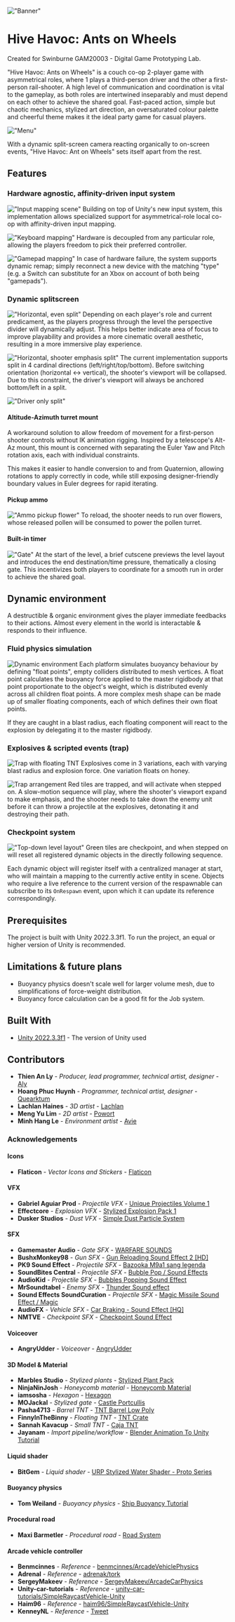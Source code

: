 !["Banner"](Resources/Banner.png)

# Hive Havoc: Ants on Wheels

Created for Swinburne GAM20003 - Digital Game Prototyping Lab.

"Hive Havoc: Ants on Wheels" is a couch co-op 2-player game with asymmetrical roles, where 1 plays a third-person driver and the other a first-person rail-shooter. A high level of communication and coordination is vital to the gameplay, as both roles are intertwined inseparably and must depend on each other to achieve the shared goal. Fast-paced action, simple but chaotic mechanics, stylized art direction, an oversaturated colour palette and cheerful theme makes it the ideal party game for casual players.

!["Menu"](Resources/Menu.png)

With a dynamic split-screen camera reacting organically to on-screen events, "Hive Havoc: Ant on Wheels" sets itself apart from the rest.

## Features

### Hardware agnostic, affinity-driven input system

!["Input mapping scene"](Resources/InputMap.png)
Building on top of Unity's new input system, this implementation allows specialized support for asymmetrical-role local co-op with affinity-driven input mapping.

!["Keyboard mapping"](Resources/Keyboard.png)
Hardware is decoupled from any particular role, allowing the players freedom to pick their preferred controller.

!["Gamepad mapping"](Resources/Gamepad.png)
In case of hardware failure, the system supports dynamic remap; simply reconnect a new device with the matching "type" (e.g. a Switch can substitute for an Xbox on account of both being "gamepads").

### Dynamic splitscreen

!["Horizontal, even split"](Resources/HorizontalEven.png)
Depending on each player's role and current predicament, as the players progress through the level the perspective divider will dynamically adjust. This helps better indicate area of focus to improve playability and provides a more cinematic overall aesthetic, resulting in a more immersive play experience.

!["Horizontal, shooter emphasis split"](Resources/ShooterEmphasis.png)
The current implementation supports split in 4 cardinal directions (left/right/top/bottom). Before switching orientation (horizontal <-> vertical), the shooter's viewport will be collapsed. Due to this constraint, the driver's viewport will always be anchored bottom/left in a split.

!["Driver only split"](Resources/DriverOnly.png)

#### Altitude-Azimuth turret mount

A workaround solution to allow freedom of movement for a first-person shooter controls without IK animation rigging. Inspired by a telescope's Alt-Az mount, this mount is concerned with separating the Euler Yaw and Pitch rotation axis, each with individual constraints.

This makes it easier to handle conversion to and from Quaternion, allowing rotations to apply correctly in code, while still exposing designer-friendly boundary values in Euler degrees for rapid iterating.

#### Pickup ammo

!["Ammo pickup flower"](Resources/Flower.png)
To reload, the shooter needs to run over flowers, whose released pollen will be consumed to power the pollen turret.

#### Built-in timer

!["Gate"](Resources/Gate.png)
At the start of the level, a brief cutscene previews the level layout and introduces the end destination/time pressure, thematically a closing gate. This incentivizes both players to coordinate for a smooth run in order to achieve the shared goal.

## Dynamic environment

A destructible & organic environment gives the player immediate feedbacks to their actions. Almost every element in the world is interactable & responds to their influence.

### Fluid physics simulation

![Dynamic environment](Resources/DynamicEnvironment.png)
Each platform simulates buoyancy behaviour by defining "float points", empty colliders distributed to mesh vertices. A float point calculates the buoyancy force applied to the master rigidbody at that point proportionate to the object's weight, which is distributed evenly across all children float points. A more complex mesh shape can be made up of smaller floating components, each of which defines their own float points.

If they are caught in a blast radius, each floating component will react to the explosion by delegating it to the master rigidbody.

### Explosives & scripted events (trap)

![Trap with floating TNT](Resources/Trap.png)
Explosives come in 3 variations, each with varying blast radius and explosion force. One variation floats on honey.

![Trap arrangement](Resources/TrapArrangement.png)
Red tiles are trapped, and will activate when stepped on. A slow-motion sequence will play, where the shooter's viewport expand to make emphasis, and the shooter needs to take down the enemy unit before it can throw a projectile at the explosives, detonating it and destroying their path.

### Checkpoint system

!["Top-down level layout"](Resources/LevelLayout.png)
Green tiles are checkpoint, and when stepped on will reset all registered dynamic objects in the directly following sequence.

Each dynamic object will register itself with a centralized manager at start, who will maintain a mapping to the currently active entity in scene. Objects who require a live reference to the current version of the respawnable can subscribe to its `OnRespawn` event, upon which it can update its reference correspondingly.

## Prerequisites

The project is built with Unity 2022.3.3f1. To run the project, an equal or higher version of Unity is recommended.

## Limitations & future plans

- Buoyancy physics doesn't scale well for larger volume mesh, due to simplifications of force-weight distribution.
- Buoyancy force calculation can be a good fit for the Job system.

## Built With

- [Unity 2022.3.3f1](https://unity.com/releases/editor/whats-new/2022.3.3) - The version of Unity used

## Contributors

- **Thien An Ly** - _Producer, lead programmer, technical artist, designer_ - [Aly](https://github.com/thelazyant164)
- **Hoang Phuc Huynh** - _Programmer, technical artist, designer_ - [Quearktum](https://github.com/Quearktum)
- **Lachlan Haines** - _3D artist_ - [Lachlan](https://linkedin.com/in/lachlan-haines-992899288/)
- **Meng Yu Lim** - _2D artist_ - [Powort](https://powort.carrd.co/)
- **Minh Hang Le** - _Environment artist_ - [Avie](mailto://minhhang.le2003@gmail.com)

### Acknowledgements

#### Icons

- **Flaticon** - _Vector Icons and Stickers_ - [Flaticon](https://www.flaticon.com/)

#### VFX

- **Gabriel Aguiar Prod** - _Projectile VFX_ - [Unique Projectiles Volume 1](https://assetstore.unity.com/packages/vfx/particles/unique-projectiles-volume-1-124214)
- **Effectcore** - _Explosion VFX_ - [Stylized Explosion Pack 1](https://assetstore.unity.com/packages/vfx/particles/stylized-explosion-pack-1-79037)
- **Dusker Studios** - _Dust VFX_ - [Simple Dust Particle System](https://forum.unity.com/threads/new-simple-dust-particle-system.341921/)

#### SFX

- **Gamemaster Audio** - _Gate SFX_ - [WARFARE SOUNDS](https://assetstore.unity.com/packages/audio/sound-fx/weapons/warfare-sounds-144323)
- **BushxMonkey98** - _Gun SFX_ - [Gun Reloading Sound Effect 2 [HD]](https://www.youtube.com/watch?v=WATu7yLTfNM&ab_channel=BushxMonkey98)
- **PK9 Sound Effect** - _Projectile SFX_ - [Bazooka M9a1 sang legenda](https://www.youtube.com/watch?v=QE107hahtwg&ab_channel=PK9SoundEffect)
- **SoundBites Central** - _Projectile SFX_ - [Bubble Pop / Sound Effects](https://www.youtube.com/watch?v=BLwlddU9j0s&ab_channel=SoundBitesCentral)
- **AudioKid** - _Projectile SFX_ - [Bubbles Popping Sound Effect](https://www.youtube.com/watch?v=1wIq0OaFa5A&ab_channel=AudioKid-SoundFXLibrary)
- **MrSoundtabel** - _Enemy SFX_ - [Thunder Sound effect](https://www.youtube.com/watch?v=T-BOPr7NXME&ab_channel=MrSoundtabel)
- **Sound Effects SoundCuration** - _Projectile SFX_ - [Magic Missile Sound Effect / Magic](https://www.youtube.com/watch?v=oJOEzSZOhX8&ab_channel=SoundEffectsSoundCuration)
- **AudioFX** - _Vehicle SFX_ - [Car Braking - Sound Effect [HQ]](https://www.youtube.com/watch?v=XBR8NuELc4w&ab_channel=AudioFX)
- **NMTVE** - _Checkpoint SFX_ - [Checkpoint Sound Effect](https://www.youtube.com/watch?v=DcxxHlKb3DI&ab_channel=NMTVE)

#### Voiceover

- **AngryUdder** - _Voiceover_ - [AngryUdder](https://www.twitch.tv/angryudder)

#### 3D Model & Material

- **Marbles Studio** - _Stylized plants_ - [Stylized Plant Pack](https://sketchfab.com/3d-models/stylized-plant-pack-d866603021fa4939b8e7bc28f22bb47c)
- **NinjaNinJosh** - _Honeycomb material_ - [Honeycomb Material](https://sketchfab.com/3d-models/honeycomb-material-7585e6e13cb04527a8ab56bd2ff56673)
- **iamsosha** - _Hexagon_ - [Hexagon](https://sketchfab.com/3d-models/hexagon-no-textures-75a0b9e8c51b4ad98d0a9a74735409b0)
- **MOJackal** - _Stylized gate_ - [Castle Portcullis](https://sketchfab.com/3d-models/castle-portcullis-33eaedccd4e54f4d979520ddef356a31)
- **Pasha4713** - _Barrel TNT_ - [TNT Barrel Low Poly](https://sketchfab.com/3d-models/tnt-barrel-low-poly-6765637140234447a6d94d5b2fa18da7)
- **FinnyInTheBinny** - _Floating TNT_ - [TNT Crate](https://sketchfab.com/3d-models/tnt-crate-4df5d147e65d4d5eb66338f37f46cce6)
- **Sannah Kavacup** - _Small TNT_ - [Caja TNT](https://sketchfab.com/3d-models/caja-tntinspired-from-crash-bandicoot-ec07efd2d715490891beb3d5bfae835e)
- **Jayanam** - _Import pipeline/workflow_ - [Blender Animation To Unity Tutorial](https://www.youtube.com/watch?v=uWexElqDcaA)

#### Liquid shader

- **BitGem** - _Liquid shader_ - [URP Stylized Water Shader - Proto Series](https://assetstore.unity.com/packages/vfx/shaders/urp-stylized-water-shader-proto-series-187485)

#### Buoyancy physics

- **Tom Weiland** - _Buoyancy physics_ - [Ship Buoyancy Tutorial](https://www.youtube.com/watch?v=eL_zHQEju8s&t=545s&ab_channel=TomWeiland)

#### Procedural road

- **Maxi Barmetler** - _Procedural road_ - [Road System](https://assetstore.unity.com/packages/tools/level-design/road-system-192818)

#### Arcade vehicle controller

- **Benmcinnes** - _Reference_ - [benmcinnes/ArcadeVehiclePhysics](https://github.com/benmcinnes/ArcadeVehiclePhysics)
- **Adrenal** - _Reference_ - [adrenak/tork](https://github.com/adrenak/tork)
- **SergeyMakeev** - _Reference_ - [SergeyMakeev/ArcadeCarPhysics](https://github.com/SergeyMakeev/ArcadeCarPhysics)
- **Unity-car-tutorials** - _Reference_ - [unity-car-tutorials/SimpleRaycastVehicle-Unity](https://github.com/unity-car-tutorials/SimpleRaycastVehicle-Unity)
- **Haim96** - _Reference_ - [haim96/SimpleRaycastVehicle-Unity](https://github.com/haim96/SimpleRaycastVehicle-Unity)
- **KenneyNL** - _Reference_ - [Tweet](https://twitter.com/KenneyNL/status/1107783904784715788?lang=en)
